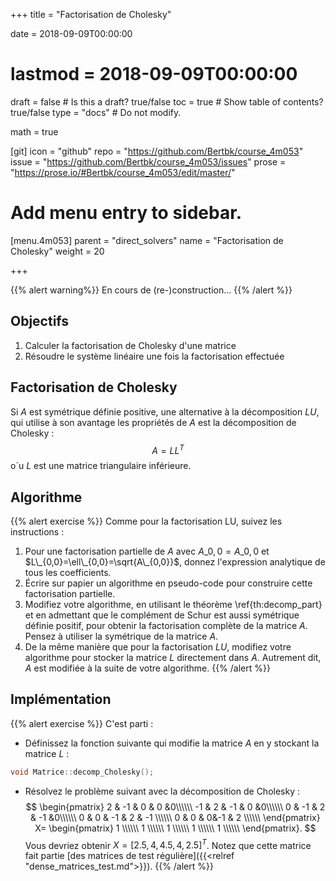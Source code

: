 +++
title = "Factorisation de Cholesky"

date = 2018-09-09T00:00:00
# lastmod = 2018-09-09T00:00:00

draft = false  # Is this a draft? true/false
toc = true  # Show table of contents? true/false
type = "docs"  # Do not modify.

math = true

[git]
  icon = "github"
  repo = "https://github.com/Bertbk/course_4m053"
  issue = "https://github.com/Bertbk/course_4m053/issues"
  prose = "https://prose.io/#Bertbk/course_4m053/edit/master/"

# Add menu entry to sidebar.
[menu.4m053]
  parent = "direct_solvers"
  name = "Factorisation de Cholesky"
  weight = 20

+++

{{% alert warning%}}
En cours de (re-)construction...
{{% /alert %}}

## Objectifs

1. Calculer la factorisation de Cholesky d'une matrice
2. Résoudre le système linéaire une fois la factorisation effectuée

## Factorisation de Cholesky

Si $A$ est symétrique définie positive, une alternative à la décomposition $LU$, qui utilise à son avantage les propriétés de $A$ est la décomposition de Cholesky :
$$
A=LL^T
$$
o\`u $L$ est une matrice triangulaire inférieure.

## Algorithme

{{% alert exercise %}}
Comme pour la factorisation LU, suivez les instructions :

1. Pour une factorisation partielle de $A$ avec $A\_{0,0}=A\_{0,0}$ et $L\_{0,0}=\ell\_{0,0}=\sqrt{A\_{0,0}}$, donnez l'expression analytique de tous les coefficients.
2. Écrire sur papier un algorithme en pseudo-code pour construire cette factorisation partielle.
3. Modifiez votre algorithme, en utilisant le théorème \ref{th:decomp_part} et en admettant que le complément de Schur est aussi symétrique définie positif, pour obtenir la factorisation complète de la matrice $A$. Pensez à utiliser la symétrique de la matrice $A$.
4. De la même manière que pour la factorisation $LU$, modifiez votre algorithme pour stocker la matrice $L$ directement dans $A$. Autrement dit, $A$ est modifiée à la suite de votre algorithme.
{{% /alert %}}

## Implémentation

{{% alert exercise %}}
C'est parti :

- Définissez la fonction suivante qui modifie la matrice $A$ en y stockant la matrice $L$ :        

```cpp
void Matrice::decomp_Cholesky();
```
- Résolvez le problème suivant avec la décomposition de Cholesky :
$$
\begin{pmatrix}
  2 & -1 & 0 & 0 &0\\\\\\
  -1 & 2 & -1 & 0 &0\\\\\\
  0 & -1 & 2 & -1 &0\\\\\\
  0 & 0 & -1 & 2 & -1 \\\\\\
  0 & 0 & 0&-1 & 2 \\\\\\
\end{pmatrix}    X=
\begin{pmatrix}
  1 \\\\\\
  1 \\\\\\
  1 \\\\\\
  1 \\\\\\
  1 \\\\\\
\end{pmatrix}.
$$
Vous devriez obtenir $X = [2.5, 4,4.5, 4,2.5]^T$. Notez que cette matrice fait partie [des matrices de test régulière]({{<relref "dense_matrices_test.md">}}). 
{{% /alert %}}
